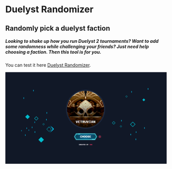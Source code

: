 # Duelyst Randomizer
## Randomly pick a duelyst faction

##### Looking to shake up how you run Duelyst 2 tournaments? Want to add some randomness while challenging your friends? Just need help choosing a faction. Then this tool is for you.

You can test it here [Duelyst Randomizer](https://jonmoore9000.github.io/duleyst-randomizer/).

![This is an image](assets/newhome.png)
